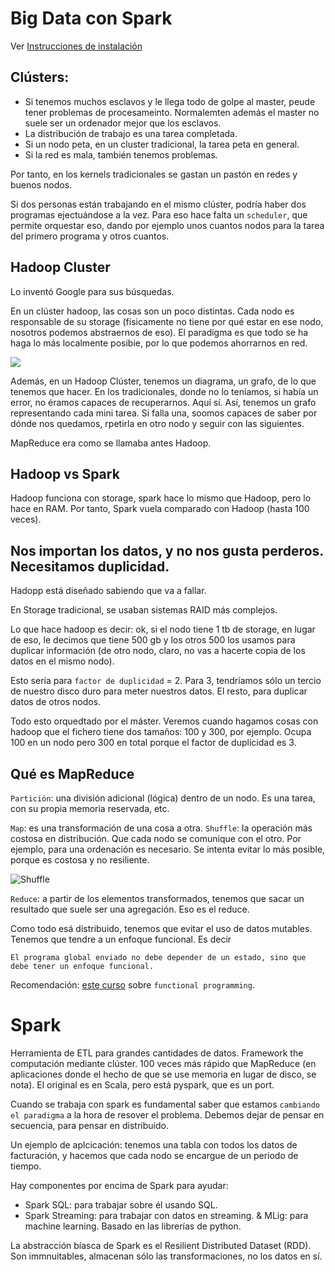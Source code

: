 # Big Data con Spark

Ver [Instrucciones de instalación](/instalacion.md)

## Clústers:

- Si tenemos muchos esclavos y le llega todo de golpe al master, peude tener problemas de procesameinto. Normalemten además el master no suele ser un ordenador mejor que los esclavos. 
- La distribución de trabajo es una tarea completada.
- Si un nodo peta, en un cluster tradicional, la tarea peta en general. 
- Si la red es mala, también tenemos problemas. 

Por tanto, en los kernels tradicionales se gastan un pastón en redes y buenos nodos. 

Si dos personas están trabajando en el mismo clúster, podría haber dos programas ejectuándose a la vez. Para eso hace falta un `scheduler`, que permite orquestar eso, dando por ejemplo unos cuantos nodos para la tarea del primero programa y otros cuantos. 

## Hadoop Cluster

Lo inventó Google para sus búsquedas. 

En un clúster hadoop, las cosas son un poco distintas. Cada nodo es responsable de su storage (físicamente no tiene por qué estar en ese nodo, nosotros podemos abstraernos de eso). El paradigma es que todo se ha haga lo más localmente posibie, por lo que podemos ahorrarnos en red. 

![](https://user-images.strikinglycdn.com/res/hrscywv4p/image/upload/c_limit,fl_lossy,h_9000,w_1200,f_auto,q_auto/1483830/612864_940846.png)

Además, en un Hadoop Clúster, tenemos un diagrama, un grafo, de lo que tenemos que hacer. En los tradicionales, donde no lo teníamos, si había un error, no éramos capaces de recuperarnos. Aquí sí. Así, tenemos un grafo representando cada mini tarea. Si falla una, soomos capaces de saber por dónde nos quedamos, rpetirla en otro nodo y seguir con las siguientes. 

MapReduce era como se llamaba antes Hadoop. 

## Hadoop vs Spark

Hadoop funciona con storage, spark hace lo mismo que Hadoop, pero lo hace en RAM. Por tanto, Spark vuela comparado con Hadoop (hasta 100 veces).

## Nos importan los datos, y no nos gusta perderos. Necesitamos duplicidad. 

Hadopp está diseñado sabiendo que va a fallar. 

En Storage tradicional, se usaban sistemas RAID más complejos.

Lo que hace hadoop es decir: ok, si el nodo tiene 1 tb de storage, en lugar de eso, le decimos que tiene 500 gb y los otros 500 los usamos para duplicar información (de otro nodo, claro, no vas a hacerte copia de los datos en el mismo nodo). 

Esto sería para `factor de duplicidad` = 2. Para 3, tendríamos sólo un tercio de nuestro disco duro para meter nuestros datos. El resto, para duplicar datos de otros nodos. 

Todo esto orquedtado por el máster. Veremos cuando hagamos cosas con hadoop que el fichero tiene dos tamaños: 100 y 300, por ejemplo. Ocupa 100 en un nodo pero 300 en total porque el factor de duplicidad es 3. 

## Qué es MapReduce

`Partición`: una división adicional (lógica) dentro de un nodo. Es una tarea, con su propia memoria reservada, etc. 

`Map`: es una transformación de una cosa a otra. 
`Shuffle`: la operación más costosa en distribución. Que cada nodo se comunique con el otro. Por ejemplo, para una ordenación es necesario. Se intenta evitar lo más posible, porque es costosa y no resiliente. 

![Shuffle](https://www.analyticsvidhya.com/blog/wp-content/uploads/2014/05/mapreduce_eg.png)

`Reduce`: a partir de los elementos transformados, tenemos que sacar un resultado que suele ser una agregación. Eso es el reduce. 

Como todo esá distribuido, tenemos que evitar el uso de datos mutables. Tenemos que tendre a un enfoque funcional. Es decir

```
El programa global enviado no debe depender de un estado, sino que debe tener un enfoque funcional. 
```

Recomendación: [este curso](https://www.coursera.org/learn/progfun1) sobre `functional programming`.

# Spark

Herramienta de ETL para grandes cantidades de datos. Framework the computación mediante clúster. 100 veces más rápido que MapReduce (en aplicaciones donde el hecho de que se use memoria en lugar de disco, se nota). El original es en Scala, pero está pyspark, que es un port. 

Cuando se trabaja con spark es fundamental saber que estamos `cambiando el paradigma` a la hora de resover el problema. Debemos dejar de pensar en secuencia, para pensar en distribuido. 

Un ejemplo de aplcicación: tenemos una tabla con todos los datos de facturación, y hacemos que cada nodo se encargue de un periodo de tiempo. 

Hay componentes por encima de Spark para ayudar:
* Spark SQL: para trabajar sobre él usando SQL. 
* Spark Streaming: para trabajar con datos en streaming.
& MLig: para machine learning. Basado en las librerías de python. 

La abstracción bíasca de Spark es el Resilient Distributed Dataset (RDD). Son immnuitables, almacenan sólo las transformaciones, no los datos en sí. 


